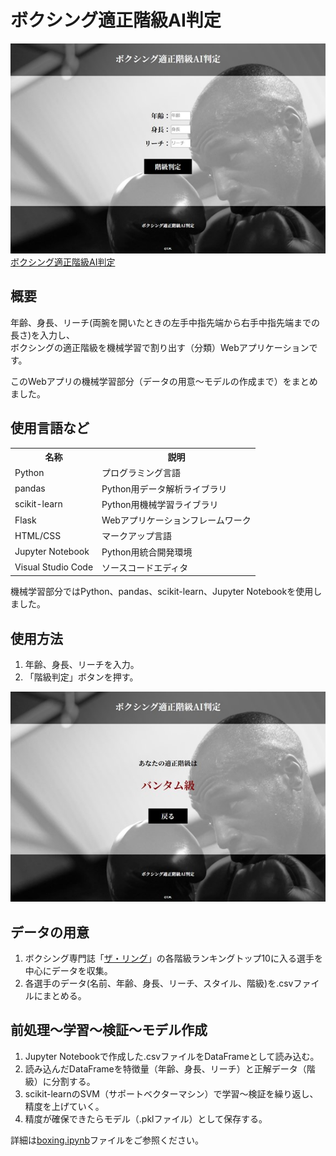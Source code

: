 <h1>ボクシング適正階級AI判定</h1>
<img src="https://raw.githubusercontent.com/oiudon/boxing/main/img-item01.jpg">
<a href="https://ongakuriron.com/boxing">ボクシング適正階級AI判定</a>
<h2>概要</h2>
<p>年齢、身長、リーチ(両腕を開いたときの左手中指先端から右手中指先端までの長さ)を入力し、<br>ボクシングの適正階級を機械学習で割り出す（分類）Webアプリケーションです。</p>
<p>このWebアプリの機械学習部分（データの用意～モデルの作成まで）をまとめました。</p>
<h2>使用言語など</h2>
<table>
  <tr>
    <th>名称</th>
    <th>説明</th>
  </tr>
  <tr>
    <td>Python</td>
    <td>プログラミング言語</td>
  </tr>
  <tr>
    <td>pandas</td>
    <td>Python用データ解析ライブラリ</td>
  </tr>
  <tr>
    <td>scikit-learn</td>
    <td>Python用機械学習ライブラリ</td>
  </tr>
  <tr>
    <td>Flask</td>
    <td>Webアプリケーションフレームワーク</td>
  </tr>
  <tr>
    <td>HTML/CSS</td>
    <td>マークアップ言語</td>
  </tr>
  <tr>
    <td>Jupyter Notebook</td>
    <td>Python用統合開発環境</td>
  </tr>
  <tr>
    <td>Visual Studio Code</td>
    <td>ソースコードエディタ</td>
  </tr>
</table>
<p>機械学習部分ではPython、pandas、scikit-learn、Jupyter Notebookを使用しました。</p>
<h2>使用方法</h2>
<ol>
  <li>年齢、身長、リーチを入力。</li>
  <li>「階級判定」ボタンを押す。</li>
</ol>
<img src="https://raw.githubusercontent.com/oiudon/boxing/main/img-item02.jpg">
<h2>データの用意</h2>
<ol>
  <li>ボクシング専門誌「<a href="https://www.ringtv.com/ratings/">ザ・リング</a>」の各階級ランキングトップ10に入る選手を中心にデータを収集。</li>
  <li>各選手のデータ(名前、年齢、身長、リーチ、スタイル、階級)を.csvファイルにまとめる。</li>
</ol>
<h2>前処理～学習～検証～モデル作成</h2>
<ol>
  <li>Jupyter Notebookで作成した.csvファイルをDataFrameとして読み込む。</li>
  <li>読み込んだDataFrameを特徴量（年齢、身長、リーチ）と正解データ（階級）に分割する。</li>
  <li>scikit-learnのSVM（サポートベクターマシン）で学習～検証を繰り返し、精度を上げていく。</li>
  <li>精度が確保できたらモデル（.pklファイル）として保存する。</li>
</ol>
<p>詳細は<a href="https://github.com/oiudon/boxing/blob/main/boxing.ipynb">boxing.ipynb</a>ファイルをご参照ください。</p>
